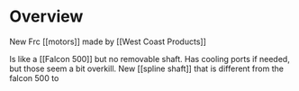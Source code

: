 # Overview


New Frc [[motors]] made by [[West Coast Products]]

Is like a [[Falcon 500]] but no removable shaft. Has cooling ports if needed, but those seem a bit overkill. New [[spline shaft]] that is different from the falcon 500 to 